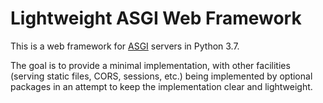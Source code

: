 # Lightweight ASGI Web Framework

This is a web framework for [ASGI](user-guide/asgi) servers in Python 3.7.

The goal is to provide a minimal implementation, with other facilities (serving static files, CORS, sessions, etc.)
being implemented by optional packages in an attempt to keep the implementation clear and lightweight.
